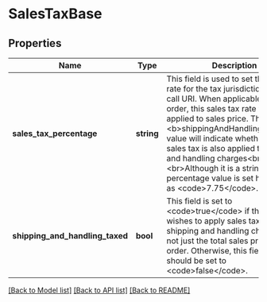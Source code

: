 # SalesTaxBase

## Properties
Name | Type | Description | Notes
------------ | ------------- | ------------- | -------------
**sales_tax_percentage** | **string** | This field is used to set the sales tax rate for the tax jurisdiction set in the call URI. When applicable to an order, this sales tax rate will be applied to sales price. The &lt;b&gt;shippingAndHandlingTaxed&lt;/b&gt; value will indicate whether or not sales tax is also applied to shipping and handling charges&lt;br&gt;&lt;br&gt;Although it is a string, a percentage value is set here, such as &lt;code&gt;7.75&lt;/code&gt;. | [optional] 
**shipping_and_handling_taxed** | **bool** | This field is set to &lt;code&gt;true&lt;/code&gt; if the seller wishes to apply sales tax to shipping and handling charges, and not just the total sales price of the order. Otherwise, this field&#x27;s value should be set to &lt;code&gt;false&lt;/code&gt;. | [optional] 

[[Back to Model list]](../../README.md#documentation-for-models) [[Back to API list]](../../README.md#documentation-for-api-endpoints) [[Back to README]](../../README.md)

